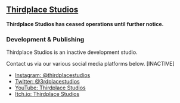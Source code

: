 ## [Thirdplace Studios](thirdplacestudios.ga) ##

**Thirdplace Studios has ceased operations until further notice.**

### Development & Publishing ###

Thirdplace Studios is an inactive development studio.

Contact us via our various social media platforms below. [INACTIVE]
  - [Instagram: @thirdplacestudios](instagram.com/thirdplacestudios)
  - [Twitter: @3rdplacestudios](twitter.com/3rdplacestudios)
  - [YouTube: Thirdplace Studios](youtube.com/channel/UCs6ZlkHkCh2-ly2bgiKgR2Q)
  - [Itch.io: Thirdplace Studios](thirdplacestudios.itch.io)
